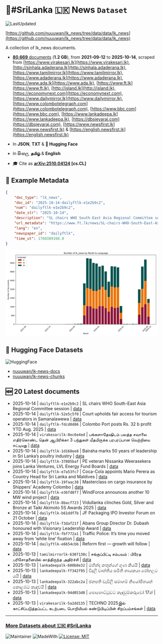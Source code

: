 # 📄#SriLanka 🇱🇰 News `Dataset`

![LastUpdated](https://img.shields.io/badge/last_updated-2025--10--14_04:15:42-green)

[https://github.com/nuuuwan/lk_news/tree/data/data/lk_news](https://github.com/nuuuwan/lk_news/tree/data/data/lk_news)

A collection of lk_news documents.

- [**80,669** documents](https://github.com/nuuuwan/lk_news/tree/data/data/lk_news) (**1.2 GB**), from **2021-09-12** to **2025-10-14**, scraped from [https://www.virakesari.lk](https://www.virakesari.lk), [http://sinhala.adaderana.lk](http://sinhala.adaderana.lk), [https://www.tamilmirror.lk](https://www.tamilmirror.lk), [https://www.adaderana.lk](https://www.adaderana.lk), [https://www.ada.lk](https://www.ada.lk), [https://www.ft.lk](https://www.ft.lk), [http://island.lk](http://island.lk), [https://economynext.com](https://economynext.com), [https://www.dailymirror.lk](https://www.dailymirror.lk), [https://www.colombotelegraph.com](https://www.colombotelegraph.com), [https://www.bbc.com](https://www.bbc.com), [https://www.lankadeepa.lk](https://www.lankadeepa.lk), [https://dbsjeyaraj.com](https://dbsjeyaraj.com), [https://www.newsfirst.lk](https://www.newsfirst.lk) & [https://english.newsfirst.lk](https://english.newsfirst.lk)

- In **JSON**, **TXT** & **🤗 Hugging Face**

- In **සිංහල**, **தமிழ்** & **English**

- 🎓 Cite as **[arXiv:2510.04124](https://arxiv.org/abs/2510.04124) [cs.CL]**

## 📝 Example Metadata

```json
{
    "doc_type": "lk_news",
    "doc_id": "2025-10-14-dailyftlk-e1e2b9c2",
    "num": "dailyftlk-e1e2b9c2",
    "date_str": "2025-10-14",
    "description": "SL chairs WHO South-East Asia Regional Committee session",
    "url_metadata": "https://www.ft.lk/news/SL-chairs-WHO-South-East-Asia-Regional-Committee-session/56-782964",
    "lang": "en",
    "newspaper_id": "dailyftlk",
    "time_ut": 1760389168.0
}
```

![Chart](https://raw.githubusercontent.com/nuuuwan/lk_news/refs/heads/data/data/lk_news/docs_by_month_and_lang.png)

## 🤗 Hugging Face Datasets

![HuggingFace](https://img.shields.io/badge/-HuggingFace-FDEE21?style=for-the-badge&logo=HuggingFace)

- [nuuuwan/lk-news-docs](https://huggingface.co/datasets/nuuuwan/lk-news-docs)
- [nuuuwan/lk-news-chunks](https://huggingface.co/datasets/nuuuwan/lk-news-chunks)

## 🆕 20 Latest documents

- 2025-10-14 | `dailyftlk-e1e2b9c2` | SL chairs WHO South-East Asia Regional Committee session | [data](https://github.com/nuuuwan/lk_news/tree/data/data/lk_news/2020s/2025/2025-10-14-dailyftlk-e1e2b9c2)
- 2025-10-14 | `dailyftlk-52e5c5f0` | Court upholds fair access for tourism operators in Samanalawewa | [data](https://github.com/nuuuwan/lk_news/tree/data/data/lk_news/2020s/2025/2025-10-14-dailyftlk-52e5c5f0)
- 2025-10-14 | `dailyftlk-fdcd0d86` | Colombo Port posts Rs. 32 b profit YTD Aug. 2025 | [data](https://github.com/nuuuwan/lk_news/tree/data/data/lk_news/2020s/2025/2025-10-14-dailyftlk-fdcd0d86)
- 2025-10-14 | `virakesarilk-0ec6e4ed` | பங்களாதேஷிடம் பலத்த சவாலை எதிர்கொண்ட தென் ஆபிரிக்கா 3 பந்துகள் மீதமிருக்க பரபரப்பான வெற்றியை ஈட்டியது | [data](https://github.com/nuuuwan/lk_news/tree/data/data/lk_news/2020s/2025/2025-10-14-virakesarilk-0ec6e4ed)
- 2025-10-14 | `dailyftlk-1d168ee8` | Bairaha marks 50 years of leadership in Sri Lanka’s poultry industry | [data](https://github.com/nuuuwan/lk_news/tree/data/data/lk_news/2020s/2025/2025-10-14-dailyftlk-1d168ee8)
- 2025-10-14 | `dailyftlk-37805baf` | PE veteran Nissanka Weerasekera joins Lanka Ventures, LVL Energy Fund Boards | [data](https://github.com/nuuuwan/lk_news/tree/data/data/lk_news/2020s/2025/2025-10-14-dailyftlk-37805baf)
- 2025-10-14 | `dailyftlk-e7a53fc7` | Coca-Cola appoints Mario Perera as Country Head for Sri Lanka and Maldives | [data](https://github.com/nuuuwan/lk_news/tree/data/data/lk_news/2020s/2025/2025-10-14-dailyftlk-e7a53fc7)
- 2025-10-14 | `dailyftlk-19faac38` | Masterclass on cargo insurance by Shippers’ Academy Colombo | [data](https://github.com/nuuuwan/lk_news/tree/data/data/lk_news/2020s/2025/2025-10-14-dailyftlk-19faac38)
- 2025-10-14 | `dailyftlk-e36fd8f7` | WindForce announces another 10 MW wind project | [data](https://github.com/nuuuwan/lk_news/tree/data/data/lk_news/2020s/2025/2025-10-14-dailyftlk-e36fd8f7)
- 2025-10-14 | `dailyftlk-8bacf723` | Vidullanka clinches Gold, Silver and Bronze at Taiki Akimoto 5S Awards 2025 | [data](https://github.com/nuuuwan/lk_news/tree/data/data/lk_news/2020s/2025/2025-10-14-dailyftlk-8bacf723)
- 2025-10-14 | `dailyftlk-b61ddf7b` | JF Packaging IPO Investor Forum on 21 October | [data](https://github.com/nuuuwan/lk_news/tree/data/data/lk_news/2020s/2025/2025-10-14-dailyftlk-b61ddf7b)
- 2025-10-14 | `dailyftlk-f3daf21f` | Abans Group Director Dr. Dubash honoured with Visionary Leadership Award | [data](https://github.com/nuuuwan/lk_news/tree/data/data/lk_news/2020s/2025/2025-10-14-dailyftlk-f3daf21f)
- 2025-10-14 | `dailyftlk-fbf772a1` | Traffic Police: It’s time you moved away from ‘white line’ fixation | [data](https://github.com/nuuuwan/lk_news/tree/data/data/lk_news/2020s/2025/2025-10-14-dailyftlk-fbf772a1)
- 2025-10-14 | `dailyftlk-e6654cbb` | Reform first — growth will follow | [data](https://github.com/nuuuwan/lk_news/tree/data/data/lk_news/2020s/2025/2025-10-14-dailyftlk-e6654cbb)
- 2025-10-13 | `tamilmirrorlk-6307130c` | சங்குப்பிட்டி சம்பவம் : பிரேத பரிசோதனையில் காத்திருந்த அதிர்ச்சி | [data](https://github.com/nuuuwan/lk_news/tree/data/data/lk_news/2020s/2025/2025-10-13-tamilmirrorlk-6307130c)
- 2025-10-13 | `lankadeepalk-600b8e32` | මහින්ද කතුන්ගේ ගුණ කියයි | [data](https://github.com/nuuuwan/lk_news/tree/data/data/lk_news/2020s/2025/2025-10-13-lankadeepalk-600b8e32)
- 2025-10-13 | `lankadeepalk-ff342f95` | විදුලි වෘත්තීය සමිති නායකයා රෝහලට යයි | [data](https://github.com/nuuuwan/lk_news/tree/data/data/lk_news/2020s/2025/2025-10-13-lankadeepalk-ff342f95)
- 2025-10-13 | `lankadeepalk-322abc2a` | ජනපති වැවිලි සමාගම් නියෝජිතයන් කොළඹට කැඳවයි | [data](https://github.com/nuuuwan/lk_news/tree/data/data/lk_news/2020s/2025/2025-10-13-lankadeepalk-322abc2a)
- 2025-10-13 | `lankadeepalk-94d053d0` | පොහොට්ටුවට කැඳවුම්කරුවෝ 17ක් | [data](https://github.com/nuuuwan/lk_news/tree/data/data/lk_news/2020s/2025/2025-10-13-lankadeepalk-94d053d0)
- 2025-10-13 | `virakesarilk-5a2dd135` | TECHNO 2025இல் காட்சிப்படுத்தப்பட்ட கடற்படை பொறியியல் கண்டுபிடிப்பின் சிறப்பம்சங்கள் | [data](https://github.com/nuuuwan/lk_news/tree/data/data/lk_news/2020s/2025/2025-10-13-virakesarilk-5a2dd135)

---

### [More Datasets about 🇱🇰 #SriLanka](https://github.com/nuuuwan/lk_datasets)

![Maintainer](https://img.shields.io/badge/maintainer-nuuuwan-red)
![MadeWith](https://img.shields.io/badge/made_with-python-blue)
[![License: MIT](https://img.shields.io/badge/License-MIT-yellow.svg)](https://opensource.org/licenses/MIT)
